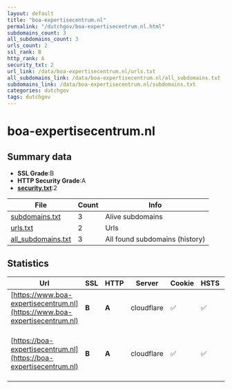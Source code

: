 ```yaml
---
layout: default
title: "boa-expertisecentrum.nl"
permalink: "/dutchgov/boa-expertisecentrum.nl.html"
subdomains_count: 3
all_subdomains_count: 3
urls_count: 2
ssl_rank: B
http_rank: A
security_txt: 2
url_link: /data/boa-expertisecentrum.nl/urls.txt
all_subdomains_link: /data/boa-expertisecentrum.nl/all_subdomains.txt
subdomains_link: /data/boa-expertisecentrum.nl/subdomains.txt
categories: dutchgov
tags: dutchgov
---
```



# boa-expertisecentrum.nl
## Summary data


 - **SSL Grade**:B
 - **HTTP Security Grade**:A
 - **[security.txt](https://www.digitaleoverheid.nl/nieuws/standaard-security-txt-nu-verplicht-voor-overheid/)**:2


| File       | Count | Info |
|------------|-------|------|
|[subdomains.txt](/DutchGovScope/data/boa-expertisecentrum.nl/subdomains.txt)|3|Alive subdomains|
|[urls.txt](/DutchGovScope/data/boa-expertisecentrum.nl/urls.txt)|2|Urls|
|[all_subdomains.txt](/DutchGovScope/data/boa-expertisecentrum.nl/all_subdomains.txt)|3|All found subdomains (history)|


## Statistics


| Url | SSL | HTTP | Server | Cookie | HSTS | CORS | CTO | CSP | XFO | XXP | RP |FP| Tech |Title |
|--------|-------|-------|------|------|------|------|------|------|------|------|------|------|------|------|
|[https://www.boa-expertisecentrum.nl](https://www.boa-expertisecentrum.nl)| **B**| **A**|cloudflare|:white_check_mark: |:white_check_mark: | | |:warning: | :white_check_mark: | :white_check_mark: | :white_check_mark: | |Cloudflare HSTS||
|[https://boa-expertisecentrum.nl](https://boa-expertisecentrum.nl)| **B**| **A**|cloudflare|:white_check_mark: |:white_check_mark: | | |:warning: | :white_check_mark: | :white_check_mark: | :white_check_mark: | |Apache Tomcat Cloudflare Fourthwall:1.0.0 HSTS Java MariaDB Skolengo:1.0.0|boa-expertisecen...|

